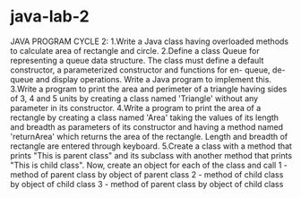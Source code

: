 # java-lab-2

JAVA PROGRAM
CYCLE 2:
1.Write a Java class having overloaded methods to calculate area of rectangle
and circle.
2.Define a class Queue for representing a queue data structure. The class must
define a default constructor, a parameterized constructor and functions for en-
queue, de-queue and display operations. Write a Java program to implement
this.
3.Write a program to print the area and perimeter of a triangle having sides of 3, 4 and 5 units by creating a class named 'Triangle' without any parameter in its constructor.
4.Write a program to print the area of a rectangle by creating a class named 'Area' taking the values of its length and breadth as parameters of its constructor and having a method named 'returnArea' which returns the area of the rectangle. Length and breadth of rectangle are entered through keyboard.
5.Create a class with a method that prints "This is parent class" and its subclass with another method that prints "This is child class". Now, create an object for each of the class and call
1 - method of parent class by object of parent class
2 - method of child class by object of child class
3 - method of parent class by object of child class
